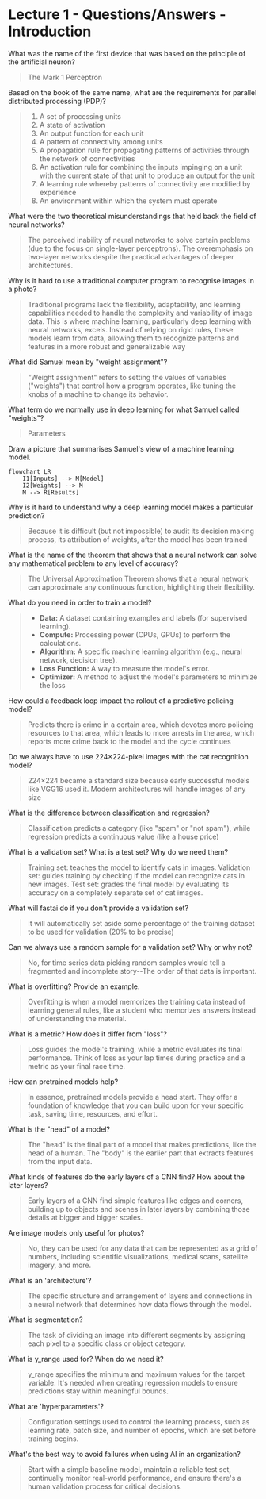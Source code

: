 # Lecture 1 - Questions/Answers - Introduction

What was the name of the first device that was based on the principle of the artificial neuron?
> The Mark 1 Perceptron

Based on the book of the same name, what are the requirements for parallel distributed processing (PDP)?
> 1. A set of processing units
> 2. A state of activation
> 3. An output function for each unit
> 4. A pattern of connectivity among units
> 5. A propagation rule for propagating patterns of activities through the network of connectivities
> 6. An activation rule for combining the inputs impinging on a unit with the current state of that unit to produce an output for the unit
> 7. A learning rule whereby patterns of connectivity are modified by experience
> 8. An environment within which the system must operate

What were the two theoretical misunderstandings that held back the field of neural networks?
> The perceived inability of neural networks to solve certain problems (due to the focus on single-layer perceptrons). The overemphasis on two-layer networks despite the practical advantages of deeper architectures.

Why is it hard to use a traditional computer program to recognise images in a photo?
> Traditional programs lack the flexibility, adaptability, and learning capabilities needed to handle the complexity and variability of image data. This is where machine learning, particularly deep learning with neural networks, excels.  Instead of relying on rigid rules, these models learn from data, allowing them to recognize patterns and features in a more robust and generalizable way

What did Samuel mean by "weight assignment"?
> "Weight assignment" refers to setting the values of variables ("weights") that control how a program operates, like tuning the knobs of a machine to change its behavior.

What term do we normally use in deep learning for what Samuel called "weights"?
>Parameters

Draw a picture that summarises Samuel's view of a machine learning model.

```mermaid
flowchart LR
    I1[Inputs] --> M[Model]
    I2[Weights] --> M
    M --> R[Results]
```

Why is it hard to understand why a deep learning model makes a particular prediction?
> Because it is difficult (but not impossible) to audit its decision making process, its attribution of weights, after the model has been trained

What is the name of the theorem that shows that a neural network can solve any mathematical problem to any level of accuracy?
> The Universal Approximation Theorem shows that a neural network can approximate any continuous function, highlighting their flexibility.

What do you need in order to train a model?
> - **Data:** A dataset containing examples and labels (for supervised learning). 
> - **Compute:** Processing power (CPUs, GPUs) to perform the calculations.
> - **Algorithm:** A specific machine learning algorithm (e.g., neural network, decision tree).
> - **Loss Function:** A way to measure the model's error.
> - **Optimizer:** A method to adjust the model's parameters to minimize the loss

How could a feedback loop impact the rollout of a predictive policing model?
> Predicts there is crime in a certain area, which devotes more policing resources to that area, which leads to more arrests in the area, which reports more crime back to the model and the cycle continues

Do we always have to use 224×224-pixel images with the cat recognition model?
> 224×224 became a standard size because early successful models like VGG16 used it. Modern architectures will handle images of any size

What is the difference between classification and regression?
> Classification predicts a category (like "spam" or "not spam"), while regression predicts a continuous value (like a house price)

What is a validation set? What is a test set? Why do we need them?
> Training set: teaches the model to identify cats in images. Validation set: guides training by checking if the model can recognize cats in new images. Test set: grades the final model by evaluating its accuracy on a completely separate set of cat images.

What will fastai do if you don't provide a validation set?
> It will automatically set aside some percentage of the training dataset to be used for validation (20% to be precise)

Can we always use a random sample for a validation set? Why or why not?
> No, for time series data picking random samples would tell a fragmented and incomplete story--The order of that data is important.

What is overfitting? Provide an example.
> Overfitting is when a model memorizes the training data instead of learning general rules, like a student who memorizes answers instead of understanding the material.

What is a metric? How does it differ from "loss"?
> Loss guides the model's training, while a metric evaluates its final performance. Think of loss as your lap times during practice and a metric as your final race time.

How can pretrained models help?
> In essence, pretrained models provide a head start. They offer a foundation of knowledge that you can build upon for your specific task, saving time, resources, and effort.

What is the "head" of a model?
> The "head" is the final part of a model that makes predictions, like the head of a human. The "body" is the earlier part that extracts features from the input data.

What kinds of features do the early layers of a CNN find? How about the later layers?
> Early layers of a CNN find simple features like edges and corners, building up to objects and scenes in later layers by combining those details at bigger and bigger scales.

Are image models only useful for photos?
> No, they can be used for any data that can be represented as a grid of numbers, including scientific visualizations, medical scans, satellite imagery, and more.

What is an 'architecture'?
> The specific structure and arrangement of layers and connections in a neural network that determines how data flows through the model.

What is segmentation?
> The task of dividing an image into different segments by assigning each pixel to a specific class or object category.

What is y_range used for? When do we need it?
> y_range specifies the minimum and maximum values for the target variable. It's needed when creating regression models to ensure predictions stay within meaningful bounds.

What are 'hyperparameters'?
> Configuration settings used to control the learning process, such as learning rate, batch size, and number of epochs, which are set before training begins.

What's the best way to avoid failures when using AI in an organization?
> Start with a simple baseline model, maintain a reliable test set, continually monitor real-world performance, and ensure there's a human validation process for critical decisions.








